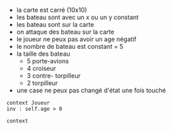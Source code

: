 - la carte est carré (10x10)
- les bateau sont avec un x ou un y constant 
- les bateau sont sur la carte
- on attaque des bateau sur la carte 
- le joueur ne peux pas avoir un age négatif 
- le nombre de bateau est constant = 5
- la taille des bateau
	- 5 porte-avions
	- 4 croiseur
	- 3 contre- torpilleur
	- 2 torpilleur
- une case ne peux pas changé d'état une fois touché 

```ocl
context Joueur
inv : self.age > 0
```

```ocl
context 
```